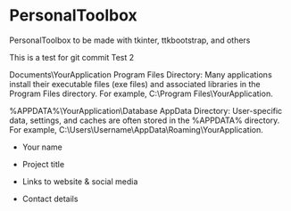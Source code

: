 # PersonalToolbox
PersonalToolbox to be made with tkinter, ttkbootstrap, and others

This is a test for git commit
Test 2


Documents\YourApplication
Program Files Directory: Many applications install their executable files (exe files) and associated libraries in the Program Files directory. For example, C:\Program Files\YourApplication.

%APPDATA%\YourApplication\Database
AppData Directory: User-specific data, settings, and caches are often stored in the %APPDATA% directory. For example, C:\Users\Username\AppData\Roaming\YourApplication.

- Your name

- Project title

- Links to website & social media

- Contact details